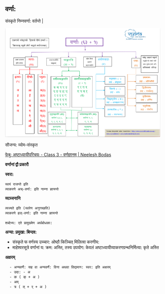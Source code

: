 
## वर्णा:

संस्कृते निम्नवर्णा: वर्तन्ते |

![letters](./imgs/varnas.png)

सौजन्य: व्योम-संस्कृत 


[फेबु: अष्टाध्यायीपरिचयः - Class 3 - वर्णज्ञानम् | Neelesh Bodas](https://www.youtube.com/watch?v=3Oe4TjeO-t8)

**वर्णानां द्वौ प्रकारौ**

**स्वरा:**
```
स्वयं राजन्ते इति
व्याकरणे अच्-वर्णा: इति नाम्ना ज्ञायन्ते
```

**व्यञ्जनानि** 
```
व्यज्यते इति (स्वरेण अनुगच्छति)
व्याकरणे हल्-वर्णा: इति नाम्ना ज्ञायन्ते

शब्देभ्य: एते प्रामुख्येण अर्थबोधका:
```

**अन्या: प्रमुखा: बिन्दव:**

- संस्कृते फ वर्णस्य उच्चार: ओष्ठौ किञ्चित् मिलित्वा करणीय:
- माहेश्वरसूत्रे वर्णानां य: क्रम: अस्ति, तस्य उपयोग: केवलं अष्टाध्यायीव्याकरणग्रन्थनिर्मित्या: कृते अस्ति


**अक्षरम्**
```
  - अन्यवर्णै: सह वा अन्यवर्णै: विना अथवा विद्यमान: स्वर: इति अक्षरम्
  - उदा: - अ
  - क ( क् + अ )
  - अम्
  - त्र ( त् + र् + अ )

```
